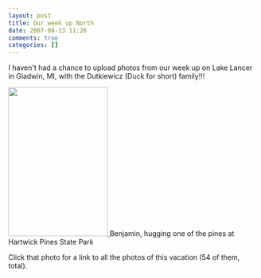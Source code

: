 ```yaml
---
layout: post
title: Our week up North
date: 2007-08-13 11:26
comments: true
categories: []
---
```

I haven't had a chance to upload photos from our week up on Lake Lancer in Gladwin, MI, with the Dutkiewicz (Duck for short) family!!!

<a href="http://filias.smugmug.com/gallery/3301766 "><img src="http://filias.smugmug.com/photos/183480335-S.jpg" height="300" width="200" />
</a>Benjamin, hugging one of the pines at Hartwick Pines State Park<a href="http://filias.smugmug.com/gallery/3301766 ">
</a>

Click that photo for a link to all the photos of this vacation (54 of them, total).
